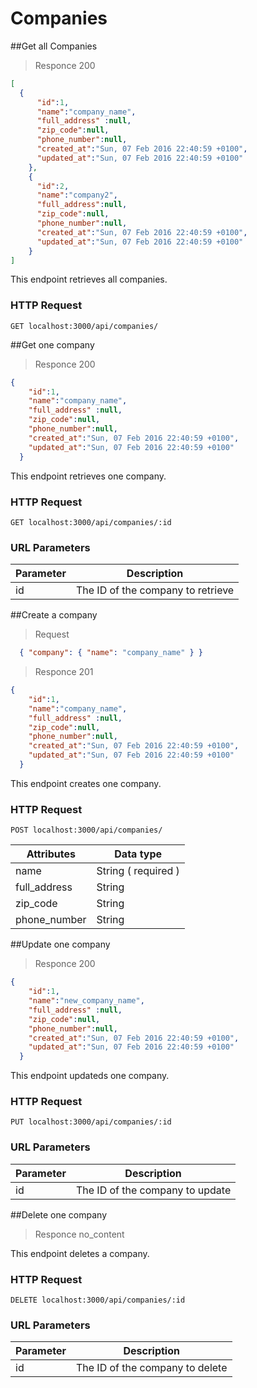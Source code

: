 # Companies
##Get all Companies
> Responce 200

```json
[
  {   
      "id":1,
      "name":"company_name", 
      "full_address" :null,
      "zip_code":null,
      "phone_number":null,
      "created_at":"Sun, 07 Feb 2016 22:40:59 +0100",
      "updated_at":"Sun, 07 Feb 2016 22:40:59 +0100"
    },
    {
      "id":2,
      "name":"company2",
      "full_address":null,
      "zip_code":null,
      "phone_number":null,
      "created_at":"Sun, 07 Feb 2016 22:40:59 +0100",
      "updated_at":"Sun, 07 Feb 2016 22:40:59 +0100"
    }
]
```

This endpoint retrieves all companies.
### HTTP Request
`GET localhost:3000/api/companies/`



##Get one company

> Responce 200

```json
{   
    "id":1,
    "name":"company_name", 
    "full_address" :null,
    "zip_code":null,
    "phone_number":null,
    "created_at":"Sun, 07 Feb 2016 22:40:59 +0100",
    "updated_at":"Sun, 07 Feb 2016 22:40:59 +0100"
  }
```
This endpoint retrieves one company.
### HTTP Request
`GET localhost:3000/api/companies/:id`
### URL Parameters
Parameter | Description
--------- | -----------
id | The ID of the company to retrieve

##Create a company

> Request 

```json
  { "company": { "name": "company_name" } }
```
> Responce 201

```json
{   
    "id":1,
    "name":"company_name", 
    "full_address" :null,
    "zip_code":null,
    "phone_number":null,
    "created_at":"Sun, 07 Feb 2016 22:40:59 +0100",
    "updated_at":"Sun, 07 Feb 2016 22:40:59 +0100"
  }
```
This endpoint creates one company.
### HTTP Request
`POST localhost:3000/api/companies/`

Attributes | Data type
---------- | -------
name | String ( required )
full_address | String
zip_code | String
phone_number | String



##Update one company
> Responce 200

```json
{   
    "id":1,
    "name":"new_company_name", 
    "full_address" :null,
    "zip_code":null,
    "phone_number":null,
    "created_at":"Sun, 07 Feb 2016 22:40:59 +0100",
    "updated_at":"Sun, 07 Feb 2016 22:40:59 +0100"
  }
```
This endpoint updateds one company.
### HTTP Request
`PUT localhost:3000/api/companies/:id`
### URL Parameters
Parameter | Description
--------- | -----------
id | The ID of the company to update

##Delete one company
> Responce no_content

This endpoint deletes a company.
### HTTP Request
`DELETE localhost:3000/api/companies/:id`
### URL Parameters
Parameter | Description
--------- | -----------
id | The ID of the company to delete






